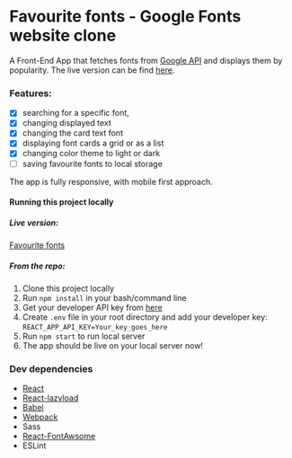 # Favourite fonts - Google Fonts website clone

A Front-End App that fetches fonts from [Google API](https://developers.google.com/fonts/docs/getting_started) and displays them by popularity. The live version can be find [here](https://atarsa.github.io/google-fonts-clone/).

### Features:
- [x] searching for a specific font, 
- [x] changing displayed text
- [x] changing the card text font
- [x] displaying font cards a grid or as a list
- [x] changing color theme to light or dark
- [ ] saving favourite fonts to local storage

The app is fully responsive, with mobile first approach.

#### Running this project locally
##### Live version:
[Favourite fonts](https://atarsa.github.io/google-fonts-clone/)

##### From the repo:
1. Clone this project locally
2. Run `npm install` in your bash/command line
3. Get your developer API key from [here](https://developers.google.com/fonts/docs/developer_api)
4. Create `.env` file in your root directory and add your developer key:
`REACT_APP_API_KEY=Your_key_goes_here`
5. Run `npm start` to run local server
6. The app should be live on your local server now!


### Dev dependencies
- [React](https://reactjs.org/)
- [React-lazyload](https://github.com/twobin/react-lazyload)
- [Babel](https://babeljs.io/)
- [Webpack](https://webpack.js.org/)
- Sass
- [React-FontAwsome](https://github.com/FortAwesome/react-fontawesome)
- ESLint


